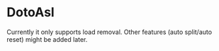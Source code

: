 # DotoAsl
Currently it only supports load removal. Other features (auto split/auto reset) might be added later.
